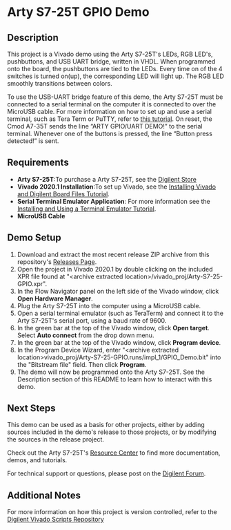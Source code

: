 Arty S7-25T GPIO Demo
==============

Description
--------------
This project is a Vivado demo using the Arty S7-25T's LEDs, RGB LED's, pushbuttons, and USB UART bridge, written in VHDL. When programmed onto the board, the pushbuttons are tied to the LEDs. Every time on of the 4 switches is turned on(up), the corresponding LED will light up. The RGB LED smoothly transitions between colors.

To use the USB-UART bridge feature of this demo, the Arty S7-25T must be connected to a serial terminal on the computer it is connected to over the MicroUSB cable. For more information on how to set up and use a serial terminal, such as Tera Term or PuTTY, refer to [this tutorial](https://reference.digilentinc.com/learn/programmable-logic/tutorials/tera-term). On reset, the Cmod A7-35T sends the line “ARTY GPIO/UART DEMO!” to the serial terminal. Whenever one of the buttons is pressed, the line “Button press detected!” is sent.

Requirements
--------------
* **Arty S7-25T**:To purchase a Arty S7-25T, see the [Digilent Store](https://store.digilentinc.com/arty-s7-spartan-7-fpga-board-for-hobbyists-and-makers/)
* **Vivado 2020.1 Installation**:To set up Vivado, see the [Installing Vivado and Digilent Board Files Tutorial](https://reference.digilentinc.com/vivado/installing-vivado/start).
* **Serial Terminal Emulator Application**: For more information see the [Installing and Using a Terminal Emulator Tutorial](https://reference.digilentinc.com/learn/programmable-logic/tutorials/tera-term).
* **MicroUSB Cable**
 
Demo Setup
--------------
1. Download and extract the most recent release ZIP archive from this repository's [Releases Page](https://github.com/Digilent/Arty-S7-25-GPIO/releases).
2. Open the project in Vivado 2020.1 by double clicking on the included XPR file found at "\<archive extracted location\>/vivado_proj/Arty-S7-25-GPIO.xpr".
3. In the Flow Navigator panel on the left side of the Vivado window, click **Open Hardware Manager**.
4. Plug the Arty S7-25T into the computer using a MicroUSB cable.
5. Open a serial terminal emulator (such as TeraTerm) and connect it to the Arty S7-25T's serial port, using a baud rate of 9600.
6. In the green bar at the top of the Vivado window, click **Open target**. Select **Auto connect** from the drop down menu.
7. In the green bar at the top of the Vivado window, click **Program device**.
8. In the Program Device Wizard, enter "\<archive extracted location\>vivado_proj/Arty-S7-25-GPIO.runs/impl_1/GPIO_Demo.bit" into the "Bitstream file" field. Then click **Program**.
9. The demo will now be programmed onto the Arty S7-25T. See the Description section of this README to learn how to interact with this demo.

Next Steps
--------------
This demo can be used as a basis for other projects, either by adding sources included in the demo's release to those projects, or by modifying the sources in the release project.

Check out the Arty S7-25T's [Resource Center](https://reference.digilentinc.com/reference/programmable-logic/arty-s7/start) to find more documentation, demos, and tutorials.

For technical support or questions, please post on the [Digilent Forum](https://forum.digilentinc.com).

Additional Notes
--------------
For more information on how this project is version controlled, refer to the [Digilent Vivado Scripts Repository](https://github.com/digilent/digilent-vivado-scripts)
